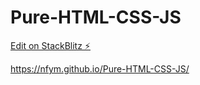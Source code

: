 # Pure-HTML-CSS-JS

[Edit on StackBlitz ⚡️](https://stackblitz.com/edit/web-platform-xepm6e)

https://nfym.github.io/Pure-HTML-CSS-JS/
